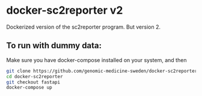 # docker-sc2reporter v2
Dockerized version of the sc2reporter program. But version 2.

## To run with dummy data:
Make sure you have docker-compose installed on your system, and then
```bash
git clone https://github.com/genomic-medicine-sweden/docker-sc2reporter
cd docker-sc2reporter
git checkout fastapi
docker-compose up
```
